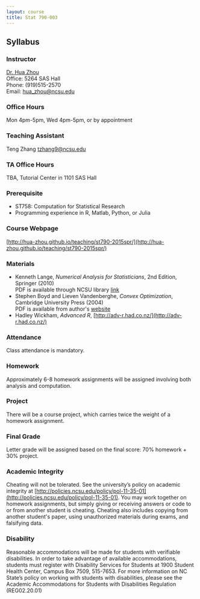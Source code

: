 ```yaml
---
layout: course
title: Stat 790-003
---
```


## Syllabus

### Instructor

[Dr. Hua Zhou](http://hua-zhou.github.io/)  
Office: 5264 SAS Hall  
Phone: (919)515-2570  
Email: <hua_zhou@ncsu.edu>  

### Office Hours

Mon 4pm-5pm, Wed 4pm-5pm, or by appointment

### Teaching Assistant

Teng Zhang <tzhang9@ncsu.edu>

### TA Office Hours

TBA, Tutorial Center in 1101 SAS Hall

### Prerequisite

* ST758: Computation for Statistical Research
* Programming experience in R, Matlab, Python, or Julia

### Course Webpage

[http://hua-zhou.github.io/teaching/st790-2015spr/](http://hua-zhou.github.io/teaching/st790-2015spr/)

### Materials

* Kenneth Lange, _Numerical Analysis for Statisticians_, 2nd Edition, Springer (2010)  
PDF is available through NCSU library [link](http://catalog.lib.ncsu.edu/record/NCSU2410898)
* Stephen Boyd and Lieven Vandenberghe, _Convex Optimization_, Cambridge University Press (2004)  
PDF is available from author's [website](http://stanford.edu/~boyd/cvxbook/)
* Hadley Wickham, _Advanced R_, [http://adv-r.had.co.nz/](http://adv-r.had.co.nz/)

### Attendance

Class attendance is mandatory.

### Homework

Approximately 6-8 homework assignments will be assigned involving both analysis and computation. 

### Project

There will be a course project, which carries twice the weight of a homework assignment.

### Final Grade

Letter grade will be assigned based on the final score: 70% homework + 30% project.

### Academic Integrity

Cheating will not be tolerated. See the university’s policy on academic integrity at [http://policies.ncsu.edu/policy/pol-11-35-01](http://policies.ncsu.edu/policy/pol-11-35-01). You may work together on homework assignments, but simply giving or receiving answers or code to or from another student is cheating. Cheating also includes copying from another student's paper, using unauthorized materials during exams, and falsifying data.

### Disability

Reasonable accommodations will be made for students with verifiable disabilities. In order to take advantage of available accommodations, students must register with Disability Services for Students at 1900 Student Health Center, Campus Box 7509, 515-7653. For more information on NC State’s policy on working with students with disabilities, please see the Academic Accommodations for Students with Disabilities Regulation (REG02.20.01)